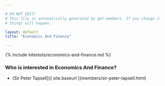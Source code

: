 ```yaml
---

# DO NOT EDIT!
# This file is automatically generated by get-members. If you change it, bad
# things will happen.

layout: default
title: "Economics And Finance"

---
```


{% include interests/economics-and-finance.md %}

### Who is interested in Economics And Finance?


* [Sir Peter Tapsell]({ site.baseurl }}members/sir-peter-tapsell.html)
